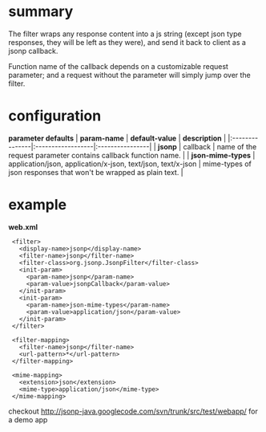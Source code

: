 # summary #

The filter wraps any response content into a js string (except json type responses, they will be left as they were), and send it back to client as a jsonp callback.

Function name of the callback depends on a customizable request parameter; and a request without the parameter will simply jump over the filter.


# configuration #
**parameter defaults**
| **param-name** | **default-value** | **description** |
|:---------------|:------------------|:----------------|
| **jsonp**      | callback          | name of the request parameter contains callback function name. |
| **json-mime-types** | application/json, application/x-json, text/json, text/x-json | mime-types of json responses that won't be wrapped as plain text. |


# example #
**web.xml**
```
 <filter>
   <display-name>jsonp</display-name>
   <filter-name>jsonp</filter-name>
   <filter-class>org.jsonp.JsonpFilter</filter-class>
   <init-param>
     <param-name>jsonp</param-name>
     <param-value>jsonpCallback</param-value>
   </init-param>
   <init-param>
     <param-name>json-mime-types</param-name>
     <param-value>application/json</param-value>
   </init-param>
 </filter>

 <filter-mapping>
   <filter-name>jsonp</filter-name>
   <url-pattern>*</url-pattern>
 </filter-mapping>

 <mime-mapping>
   <extension>json</extension>
   <mime-type>application/json</mime-type>
 </mime-mapping>
```

checkout http://jsonp-java.googlecode.com/svn/trunk/src/test/webapp/ for a demo app